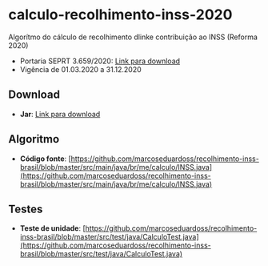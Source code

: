 # calculo-recolhimento-inss-2020
Algorítmo do cálculo de recolhimento dlinke contribuição ao INSS (Reforma 2020) 
 - Portaria SEPRT 3.659/2020: [Link para download](http://www.in.gov.br/en/web/dou/-/portaria-n-3.659-de-10-de-fevereiro-de-2020-242573505)
 - Vigência de 01.03.2020 a 31.12.2020


## Download
- **Jar**: [Link para download](https://github.com/marcoseduardoss/recolhimento-inss-brasil/tree/master/build)

## Algoritmo
- **Código fonte**: [https://github.com/marcoseduardoss/recolhimento-inss-brasil/blob/master/src/main/java/br/me/calculo/INSS.java](https://github.com/marcoseduardoss/recolhimento-inss-brasil/blob/master/src/main/java/br/me/calculo/INSS.java)

## Testes
- **Teste de unidade**: [https://github.com/marcoseduardoss/recolhimento-inss-brasil/blob/master/src/test/java/CalculoTest.java](https://github.com/marcoseduardoss/recolhimento-inss-brasil/blob/master/src/test/java/CalculoTest.java)
